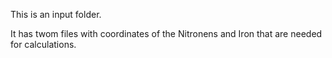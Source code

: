 This is an input folder.

It has twom files with coordinates of the Nitronens and Iron that are needed for calculations.

